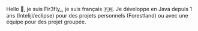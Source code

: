 Hello 👋, je suis Fir3fly_,
je suis français 🇫🇷.
Je développe en Java depuis 1 ans (Inteliji/eclipse)
pour des projets personnels (Forestland) ou avec une équipe pour des projet groupée.
